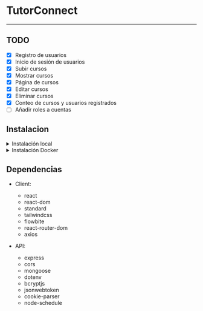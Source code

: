 # TutorConnect

<hr>

## TODO
- [x] Registro de usuarios
- [x] Inicio de sesión de usuarios
- [X] Subir cursos
- [X] Mostrar cursos
- [X] Página de cursos
- [X] Editar cursos
- [X] Eliminar cursos
- [X] Conteo de cursos y usuarios registrados
- [ ] Añadir roles a cuentas

## Instalacion

<!-- INSTALACIÓN LOCAL -->
<details>
<summary>Instalación local</summary>

****
Clonar repositorio de [GitHub](https://github.com/xChoki/TutorConnect):

```sh
gh repo clone xChoki/TutorConnect
```
Instalar [node.js](https://nodejs.org/dist/v18.17.1/node-v18.17.1-x64.msi):

En una terminal en la carpeta clonada nos dirigimos a la carpeta client
```sh
cd client
```
Instalamos pnpm
```sh
npm install -g pnpm
```
Instalamos dependencias
```sh
pnpm i
```
Iniciamos servidor React+Vite
```sh
pnpm run dev
```
****
En una terminal nueva en la carpeta clonada nos dirigimos a la carpeta api
```sh
cd api
```
Instalamos dependencias
```sh
npm i
```
Instalamos nodemon
```sh
npm install -g nodemon
```
Iniciamos servidor Node
```sh
nodemon index.js
```
</details>

<!-- INSTALACIÓN DOCKER -->
<details>
<summary>Instalación Docker</summary>

****
Clonar repositorio de [GitHub](https://github.com/xChoki/TutorConnect):

```sh
gh repo clone xChoki/TutorConnect
```
Instalar [node.js](https://nodejs.org/dist/v18.17.1/node-v18.17.1-x64.msi):

Instalar [Docker Desktop](https://www.docker.com/products/docker-desktop/):

En el directorio padre para iniciar se ejecuta

```sh
docker-compose -f docker-compose-dev.yml up
```

En el directorio padre para cerrar se ejecuta

```sh
docker-compose -f docker-compose-dev.yml down
```

Si desean limpiar su docker, ejecutar esto para eliminarlo todo

```sh
docker system prune -a --volumes
```

</details>

<!-- DEPENDENCIAS INSTALADAS-->
## Dependencias

- Client:
  - react
  - react-dom
  - standard
  - tailwindcss
  - flowbite
  - react-router-dom
  - axios

- API:
  - express
  - cors
  - mongoose
  - dotenv
  - bcryptjs
  - jsonwebtoken
  - cookie-parser
  - node-schedule
